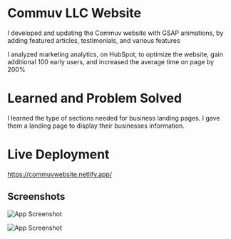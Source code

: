 
# Commuv LLC Website

I developed and updating the Commuv website with GSAP animations, by adding featured articles, testimonials, and various features

I analyzed marketing analytics, on HubSpot, to optimize the website, gain additional 100 early users, and increased the average time on 
page by 200%

# Learned and Problem Solved
I learned the type of sections needed for business landing pages. I gave them a landing page to display their businesses information.

# Live Deployment
https://commuvwebsite.netlify.app/
## Screenshots

![App Screenshot](https://i.imgur.com/NmktMkm.png)

![App Screenshot](https://i.imgur.com/uttf22K.png)


  
